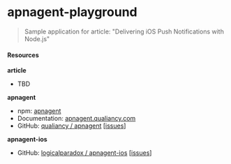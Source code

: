 # apnagent-playground

> Sample application for article: "Delivering iOS Push Notifications with Node.js"

#### Resources

**article**

- TBD

**apnagent**

- npm: [apnagent](https://npmjs.org/package/apnagent)
- Documentation: [apnagent.qualiancy.com](http://apnagent.qualiancy.com)
- GitHub: [qualiancy / apnagent](https://github.com/qualiancy/apnagent) [[issues](https://github.com/qualiancy/apnagent/issues)]

**apnagent-ios**

- GitHub: [logicalparadox / apnagent-ios](https://github.com/logicalparadox/apnagent-ios) [[issues](https://github.com/logicalparadox/apnagent-ios/issues)]
